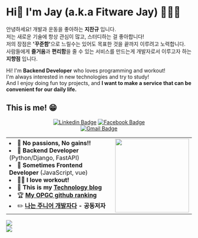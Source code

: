 # Hi👋 I'm Jay (a.k.a Fitware Jay) 👨🏻‍💻
안녕하세요! 개발과 운동을 좋아하는 <strong>지찬규</strong> 입니다.  
저는 새로운 기술에 항상 관심이 많고, 스터디하는 걸 좋아합니다!  
저의 장점은 <strong>'꾸준함'</strong>으로 느릴수는 있어도 목표한 것을 끝까지 이루려고 노력합니다.  
사람들에게 <strong>즐거움</strong>과 <strong>편리함</strong>을 줄 수 있는 서비스를 만드는게 개발자로서 이루고자 하는 <strong>지향점</strong> 입니다.  

Hi! I'm <strong>Backend Developer</strong> who loves programming and workout!  
I'm always interested in new technologies and try to study!  
And I enjoy doing fun toy projects, and <strong>I want to make a service that can be convenient for our daily life.</strong>  
  
## This is me! 😁 
<div align=center>
	
  [![Linkedin Badge](https://img.shields.io/badge/-LinkedIn-blue?style=flat-square&logo=Linkedin&logoColor=white&link=https:/https://www.linkedin.com/in/%EC%B0%AC%EA%B7%9C-%EC%A7%80-22149a1a7/)](https://www.linkedin.com/in/%EC%B0%AC%EA%B7%9C-%EC%A7%80-22149a1a7/)
  [![Facebook Badge](https://img.shields.io/badge/facebook-1877f2?style=flat-square&logo=facebook&logoColor=white&link=https://www.facebook.com/changyu.ji.7)](https://www.facebook.com/changyu.ji.7)	
  [![Gmail Badge](https://img.shields.io/badge/Gmail-d14836?style=flat-square&logo=Gmail&logoColor=white&link=mailto:ckj9014@gmail.com)](mailto:ckj9014@gmail.com)
</div>

<table>
	<td>
		<li>🚀  <strong>No passions, No gains!!</strong></li>
		<li>💾  <strong>Backend Developer</strong> (Python/Django, FastAPI) </li>
	    	<li>🤣  <strong>Sometimes Frontend Developer</strong> (JavaScript, vue)</li>
		<li>🏋️‍♂️  <strong>I love workout!</strong></li>
		<li>📝  <strong>This is my <a href="https://jay-ji.tistory.com/">Technology blog</a></strong></li>
		<li>🏆  <strong><a href="https://www.opgc.me/#/users/Jay-Chan9yu">My OPGC github ranking<a></strong></li>
		<li>✏️  <strong><a href="https://jay-ji.tistory.com/87">나는 주니어 개발자다</a> - 공동저자</strong></li>
	</td>
	<td>
	<img width=200 src="https://img1.daumcdn.net/thumb/R1280x0/?scode=mtistory2&fname=https%3A%2F%2Fblog.kakaocdn.net%2Fdn%2FkWHCW%2FbtrinzRHo5L%2FxLbIhIzrcMmGn1GrqnMBG0%2Fimg.png">
	</td>
</table>

<div>
<a href="https://www.opgc.me/#/users/Jay-Chan9yu" target="_blank">
	<img src="https://api.opgc.me/githubs/users/JAY-Chan9yu/tag/?border=gradient" />
</a>
<br>
<img src="https://github-readme-stats.vercel.app/api?username=JAY-Chan9yu&show_icons=true&hide_title=true&theme=vue" />
</div>
